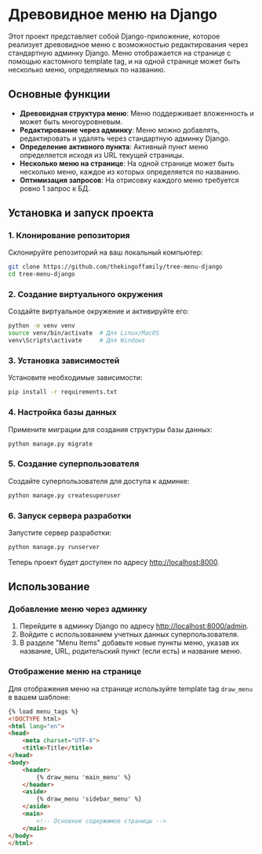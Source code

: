 # Древовидное меню на Django

Этот проект представляет собой Django-приложение, которое реализует древовидное меню с возможностью редактирования через стандартную админку Django. Меню отображается на странице с помощью кастомного template tag, и на одной странице может быть несколько меню, определяемых по названию.

## Основные функции

- **Древовидная структура меню**: Меню поддерживает вложенность и может быть многоуровневым.
- **Редактирование через админку**: Меню можно добавлять, редактировать и удалять через стандартную админку Django.
- **Определение активного пункта**: Активный пункт меню определяется исходя из URL текущей страницы.
- **Несколько меню на странице**: На одной странице может быть несколько меню, каждое из которых определяется по названию.
- **Оптимизация запросов**: На отрисовку каждого меню требуется ровно 1 запрос к БД.

## Установка и запуск проекта

### 1. Клонирование репозитория

Склонируйте репозиторий на ваш локальный компьютер:

```bash
git clone https://github.com/thekingoffamily/tree-menu-django
cd tree-menu-django
```

### 2. Создание виртуального окружения

Создайте виртуальное окружение и активируйте его:

```bash
python -m venv venv
source venv/bin/activate  # Для Linux/MacOS
venv\Scripts\activate     # Для Windows
```

### 3. Установка зависимостей

Установите необходимые зависимости:

```bash
pip install -r requirements.txt
```

### 4. Настройка базы данных

Примените миграции для создания структуры базы данных:

```bash
python manage.py migrate
```

### 5. Создание суперпользователя

Создайте суперпользователя для доступа к админке:

```bash
python manage.py createsuperuser
```

### 6. Запуск сервера разработки

Запустите сервер разработки:

```bash
python manage.py runserver
```

Теперь проект будет доступен по адресу [http://localhost:8000](http://localhost:8000).

## Использование

### Добавление меню через админку

1. Перейдите в админку Django по адресу [http://localhost:8000/admin](http://localhost:8000/admin).
2. Войдите с использованием учетных данных суперпользователя.
3. В разделе "Menu Items" добавьте новые пункты меню, указав их название, URL, родительский пункт (если есть) и название меню.

### Отображение меню на странице

Для отображения меню на странице используйте template tag `draw_menu` в вашем шаблоне:

```html
{% load menu_tags %}
<!DOCTYPE html>
<html lang="en">
<head>
    <meta charset="UTF-8">
    <title>Title</title>
</head>
<body>
    <header>
        {% draw_menu 'main_menu' %}
    </header>
    <aside>
        {% draw_menu 'sidebar_menu' %}
    </aside>
    <main>
        <!-- Основное содержимое страницы -->
    </main>
</body>
</html>
```